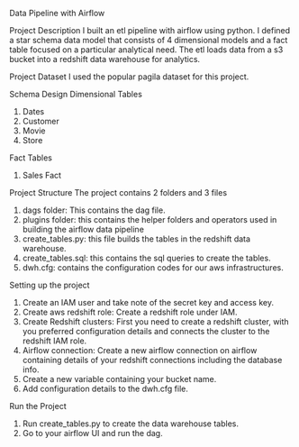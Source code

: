 Data Pipeline with Airflow

Project Description
I built an etl pipeline with airflow using python. I defined a star schema data model that consists of 4 dimensional models and a fact table focused on a particular analytical need. The etl loads data from a s3 bucket into a redshift data warehouse for analytics.

Project Dataset
I used the popular pagila dataset for this project.

Schema Design
Dimensional Tables
1. Dates
2. Customer
3. Movie
4. Store

Fact Tables
1. Sales Fact

Project Structure
The project contains 2 folders and 3 files
1. dags folder: This contains the dag file.
2. plugins folder: this contains the helper folders and operators used in building the airflow data pipeline
3. create_tables.py: this file builds the tables in the redshift data warehouse.
4. create_tables.sql: this contains the sql queries to create the tables.
5. dwh.cfg: contains the configuration codes for our aws infrastructures.

Setting up the project
1. Create an IAM user and take note of the secret key and access key.
2. Create aws redshift role: Create a redshift role under IAM.
3. Create Redshift clusters: First you need to create a redshift cluster, with you preferred configuration details and connects the cluster to the redshift IAM role.
4. Airflow connection: Create a new airflow connection on airflow containing details of your redshift connections including the database info.
5. Create a new variable containing your bucket name.
6. Add configuration details to the dwh.cfg file.

Run the Project
1. Run create_tables.py to create the data warehouse tables.
2. Go to your airflow UI and run the dag.
 



